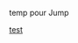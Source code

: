 
temp pour Jump

[test](https://preprod-anie.jump-biz.com/articles/region/53-apprentissage-ca-rime-avec-avantages)

